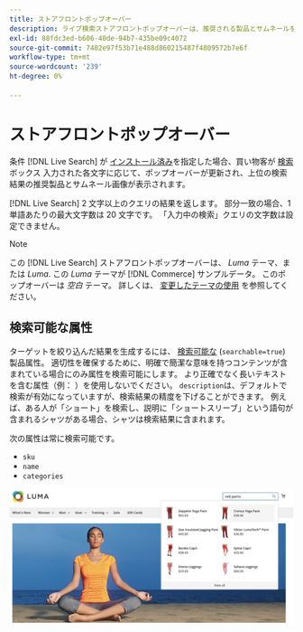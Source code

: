 ```yaml
---
title: ストアフロントポップオーバー
description: ライブ検索ストアフロントポップオーバーは、推奨される製品とサムネールを動的に返します。
exl-id: 88fdc3ed-b606-40de-94b7-435be09c4072
source-git-commit: 7402e97f53b71e488d860215487f4809572b7e6f
workflow-type: tm+mt
source-wordcount: '239'
ht-degree: 0%

---
```


# ストアフロントポップオーバー

条件 [!DNL Live Search] が [インストール済み](install.md)を指定した場合、買い物客が [検索](https://docs.magento.com/user-guide/catalog/search-quick.html) ボックス 入力された各文字に応じて、ポップオーバーが更新され、上位の検索結果の推奨製品とサムネール画像が表示されます。

[!DNL Live Search] 2 文字以上のクエリの結果を返します。 部分一致の場合、1 単語あたりの最大文字数は 20 文字です。 「入力中の検索」クエリの文字数は設定できません。

>[!NOTE]
>
>この [!DNL Live Search] ストアフロントポップオーバーは、 *Luma* テーマ、または *Luma*. この *Luma* テーマが [!DNL Commerce] サンプルデータ。 このポップオーバーは *空白* テーマ。 詳しくは、 [変更したテーマの使用](#working-with-modified-theme) を参照してください。

## 検索可能な属性

ターゲットを絞り込んだ結果を生成するには、 [検索可能な](https://docs.magento.com/user-guide/stores/attributes-product.html#storefront-properties) (`searchable=true`) 製品属性。 適切性を確保するために、明確で簡潔な意味を持つコンテンツが含まれている場合にのみ属性を検索可能にします。 より正確でなく長いテキストを含む属性（例： ）を使用しないでください。 `description`は、デフォルトで検索が有効になっていますが、検索結果の精度を下げることができます。 例えば、ある人が「ショート」を検索し、説明に「ショートスリーブ」という語句が含まれるシャツがある場合、シャツは検索結果に含まれます。

次の属性は常に検索可能です。

* `sku`
* `name`
* `categories`

![ライブ検索ポップオーバー](assets/storefront-search-as-you-type.png)
